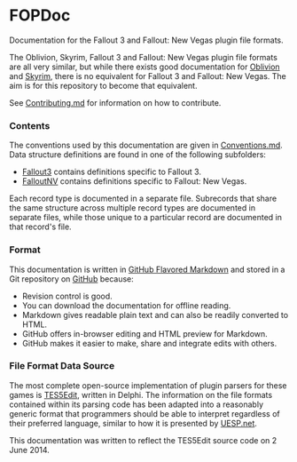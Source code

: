 FOPDoc
======

Documentation for the Fallout 3 and Fallout: New Vegas plugin file formats.

The Oblivion, Skyrim, Fallout 3 and Fallout: New Vegas plugin file formats are all very similar, but while there exists good documentation for [Oblivion](http://www.uesp.net/wiki/Tes4Mod:Mod_File_Format) and [Skyrim](http://www.uesp.net/wiki/Tes5Mod:Mod_File_Format), there is no equivalent for Fallout 3 and Fallout: New Vegas. The aim is for this repository to become that equivalent.

See [Contributing.md](Contributing.md) for information on how to contribute.

### Contents

The conventions used by this documentation are given in [Conventions.md](Conventions.md). Data structure definitions are found in one of the following subfolders:

* [Fallout3](Fallout3) contains definitions specific to Fallout 3.
* [FalloutNV](FalloutNV) contains definitions specific to Fallout: New Vegas.

Each record type is documented in a separate file. Subrecords that share the same structure across multiple record types are documented in separate files, while those unique to a particular record are documented in that record's file.

### Format

This documentation is written in [GitHub Flavored Markdown](https://guides.github.com/overviews/mastering-markdown/) and stored in a Git repository on [GitHub](https://github.com/WrinklyNinja/fopdoc) because:

* Revision control is good.
* You can download the documentation for offline reading.
* Markdown gives readable plain text and can also be readily converted to HTML.
* GitHub offers in-browser editing and HTML preview for Markdown.
* GitHub makes it easier to make, share and integrate edits with others.

### File Format Data Source

The most complete open-source implementation of plugin parsers for these games is [TES5Edit](https://github.com/TES5Edit/TES5Edit), written in Delphi. The information on the file formats contained within its parsing code has been adapted into a reasonably generic format that programmers should be able to interpret regardless of their preferred language, similar to how it is presented by [UESP.net](http://www.uesp.net/wiki/Tes5Mod:Mod_File_Format).

This documentation was written to reflect the TES5Edit source code on 2 June 2014.
